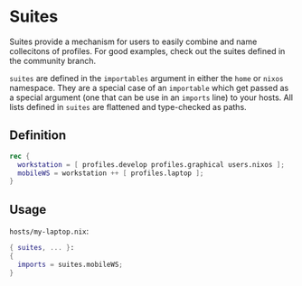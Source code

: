 # Suites
Suites provide a mechanism for users to easily combine and name collecitons of
profiles. For good examples, check out the suites defined in the community branch.

`suites` are defined in the `importables` argument in either the `home` or `nixos`
namespace. They are a special case of an `importable` which get passed as a special
argument (one that can be use in an `imports` line) to your hosts. All lists defined
in `suites` are flattened and type-checked as paths.

## Definition
```nix
rec {
  workstation = [ profiles.develop profiles.graphical users.nixos ];
  mobileWS = workstation ++ [ profiles.laptop ];
}
```

## Usage
`hosts/my-laptop.nix`:
```nix
{ suites, ... }:
{
  imports = suites.mobileWS;
}
```
